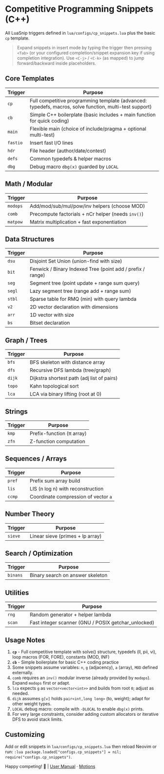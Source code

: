 # Competitive Programming Snippets (C++)

All LuaSnip triggers defined in `lua/configs/cp_snippets.lua` plus the basic `cp` template.

> Expand snippets in insert mode by typing the trigger then pressing `<Tab>` (or your configured completion/snippet expansion key if using completion integration). Use `<C-j>` / `<C-k>` (as mapped) to jump forward/backward inside placeholders.

## Core Templates
| Trigger | Purpose |
|---------|---------|
| `cp` | Full competitive programming template (advanced: typedefs, macros, solve function, multi-test support) |
| `cb` | Simple C++ boilerplate (basic includes + main function for quick coding) |
| `main` | Flexible main (choice of include/pragma + optional multi-test) |
| `fastio` | Insert fast I/O lines |
| `hdr` | File header (author/date/contest) |
| `defs` | Common typedefs & helper macros |
| `dbg` | Debug macro `dbg(x)` guarded by `LOCAL` |

## Math / Modular
| Trigger | Purpose |
|---------|---------|
| `modops` | Add/mod/sub/mul/pow/inv helpers (choose MOD) |
| `comb` | Precompute factorials + nCr helper (needs `inv()`) |
| `matpow` | Matrix multiplication + fast exponentiation |

## Data Structures
| Trigger | Purpose |
|---------|---------|
| `dsu` | Disjoint Set Union (union-find with size) |
| `bit` | Fenwick / Binary Indexed Tree (point add / prefix / range) |
| `seg` | Segment tree (point update + range sum query) |
| `segl` | Lazy segment tree (range add + range sum) |
| `stbl` | Sparse table for RMQ (min) with query lambda |
| `v2` | 2D vector declaration with dimensions |
| `arr` | 1D vector with size |
| `bs` | Bitset declaration |

## Graph / Trees
| Trigger | Purpose |
|---------|---------|
| `bfs` | BFS skeleton with distance array |
| `dfs` | Recursive DFS lambda (tree/graph) |
| `dijk` | Dijkstra shortest path (adj list of pairs) |
| `topo` | Kahn topological sort |
| `lca` | LCA via binary lifting (root at 0) |

## Strings
| Trigger | Purpose |
|---------|---------|
| `kmp` | Prefix-function (π array) |
| `zfn` | Z-function computation |

## Sequences / Arrays
| Trigger | Purpose |
|---------|---------|
| `pref` | Prefix sum array build |
| `lis` | LIS (n log n) with reconstruction |
| `ccmp` | Coordinate compression of vector `a` |

## Number Theory
| Trigger | Purpose |
|---------|---------|
| `sieve` | Linear sieve (primes + lp array) |

## Search / Optimization
| Trigger | Purpose |
|---------|---------|
| `binans` | Binary search on answer skeleton |

## Utilities
| Trigger | Purpose |
|---------|---------|
| `rng` | Random generator + helper lambda |
| `scan` | Fast integer scanner (GNU / POSIX getchar_unlocked) |

## Usage Notes
1. **`cp`** - Full competitive template with solve() structure, typedefs (ll, pii, vi), loop macros (FOR, FORE), constants (MOD, INF)
2. **`cb`** - Simple boilerplate for basic C++ coding practice
3. Some snippets assume variables: `n`, `g` (adjacency), `a` (array), `MOD` defined externally.
4. `comb` requires an `inv()` modular inverse (already provided by `modops`). Expand `modops` first or adapt.
5. `lca` expects `g` as `vector<vector<int>>` and builds from root `0`; adjust as needed.
6. `dijk` assumes `g[v]` holds `pair<int,long long>` (to, weight); adapt for other weight types.
7. `LOCAL` debug macro: compile with `-DLOCAL` to enable `dbg(x)` prints.
8. For very large constraints, consider adding custom allocators or iterative DFS to avoid stack limits.

## Customizing
Add or edit snippets in `lua/configs/cp_snippets.lua` then reload Neovim or run:
```:lua package.loaded["configs.cp_snippets"] = nil; require("configs.cp_snippets")```.

Happy competing! 🚀  |  [User Manual](./USERMANUAL.md) · [Motions](./MOTIONS.md)
